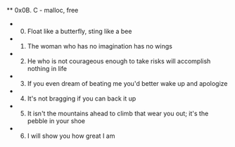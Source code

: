 ** 0x0B. C - malloc, free
* 0. Float like a butterfly, sting like a bee
* 1. The woman who has no imagination has no wings
* 2. He who is not courageous enough to take risks will accomplish nothing in life
* 3. If you even dream of beating me you'd better wake up and apologize
* 4. It's not bragging if you can back it up
* 5. It isn't the mountains ahead to climb that wear you out; it's the pebble in your shoe
* 6. I will show you how great I am
